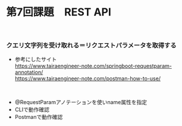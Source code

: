 # 第7回課題　REST API  
<br>

### クエリ文字列を受け取れる＝リクエストパラメータを取得する  
- 参考にしたサイト  
https://www.tairaengineer-note.com/springboot-requestparam-annotation/  
https://www.tairaengineer-note.com/postman-how-to-use/  
<br>  

- @RequestParamアノテーションを使いname属性を指定  
- CLIで動作確認  
- Postmanで動作確認  

